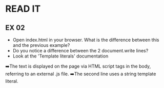 # READ IT
## EX 02
* Open index.html in your browser. What is the difference between this and the previous example?
* Do you notice a difference between the 2 document.write lines?
* Look at the 'Template literals' documentation

➡️The text is displayed on the page via HTML script tags in the body, referring to an external .js file.
➡️The second line uses a string template literal. 